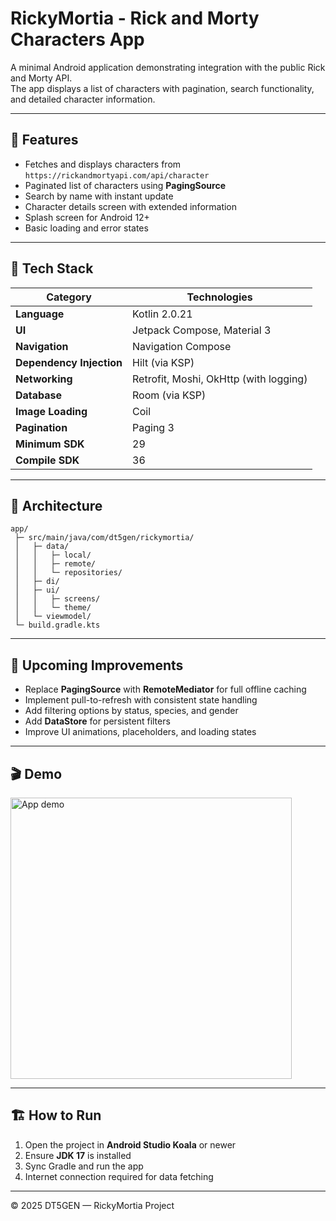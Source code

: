 # RickyMortia - Rick and Morty Characters App

A minimal Android application demonstrating integration with the public Rick and Morty API.  
The app displays a list of characters with pagination, search functionality, and detailed character information.

---

## 🚀 Features

- Fetches and displays characters from `https://rickandmortyapi.com/api/character`
- Paginated list of characters using **PagingSource**
- Search by name with instant update
- Character details screen with extended information
- Splash screen for Android 12+
- Basic loading and error states

---

## 🧰 Tech Stack

| Category | Technologies |
|-----------|--------------|
| **Language** | Kotlin 2.0.21 |
| **UI** | Jetpack Compose, Material 3 |
| **Navigation** | Navigation Compose |
| **Dependency Injection** | Hilt (via KSP) |
| **Networking** | Retrofit, Moshi, OkHttp (with logging) |
| **Database** | Room (via KSP) |
| **Image Loading** | Coil |
| **Pagination** | Paging 3 |
| **Minimum SDK** | 29 |
| **Compile SDK** | 36 |

---

## 🧩 Architecture

```
app/
 ├─ src/main/java/com/dt5gen/rickymortia/
 │   ├─ data/
 │   │   ├─ local/
 │   │   ├─ remote/
 │   │   └─ repositories/
 │   ├─ di/
 │   ├─ ui/
 │   │   ├─ screens/
 │   │   └─ theme/
 │   └─ viewmodel/
 └─ build.gradle.kts
```

---

## 🔧 Upcoming Improvements

- Replace **PagingSource** with **RemoteMediator** for full offline caching
- Implement pull-to-refresh with consistent state handling
- Add filtering options by status, species, and gender
- Add **DataStore** for persistent filters
- Improve UI animations, placeholders, and loading states

---

## 🎬 Demo

  <img src="assets/demo.gif" alt="App demo" width="450" />


---

## 🏗️ How to Run

1. Open the project in **Android Studio Koala** or newer  
2. Ensure **JDK 17** is installed  
3. Sync Gradle and run the app  
4. Internet connection required for data fetching

---

© 2025 DT5GEN — RickyMortia Project

